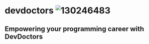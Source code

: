 # devdoctors ![130246483](https://user-images.githubusercontent.com/58683199/231743588-a61e1f25-cf5e-4de5-9af8-68ea290bb92b.png)


## Empowering your programming career with DevDoctors


